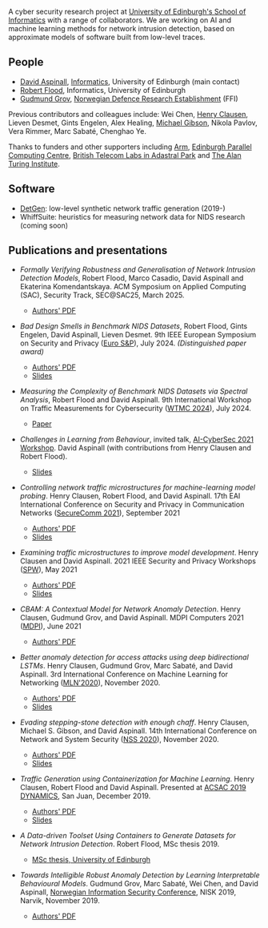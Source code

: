 A cyber security research 
project at [University of Edinburgh's School of Informatics][informatics]
with a range of collaborators.
We are working on AI and machine learning methods for network
intrusion detection, based on approximate models of software built
from low-level traces.

[informatics]:  http://www.ed.ac.uk/informatics/
[epcc]:  https://www.epcc.ed.ac.uk/
[BT]: https://atadastral.co.uk/
[ATI]: https://www.turing.ac.uk
[FFI]: https://www.ffi.no/en

## People

* [David Aspinall][david], [Informatics][informatics], University of Edinburgh (main contact)
* [Robert Flood][rob], Informatics, University of Edinburgh
* [Gudmund Grov][gudmund], [Norwegian Defence Research Establishment][FFI] (FFI)

Previous contributors and colleagues include: 
Wei Chen, 
[Henry Clausen][henry], 
Lieven Desmet,
Gints Engelen,
Alex Healing, 
[Michael Gibson][michael],
Nikola Pavlov,
Vera Rimmer,
Marc Sabaté,
Chenghao Ye.

Thanks to funders and other supporters including
[Arm](https://www.arm.com),
[Edinburgh Parallel Computing Centre][epcc],
[British Telecom Labs in Adastral Park][BT]
and 
[The Alan Turing Institute][ATI].

[marc]: https://www.epcc.ed.ac.uk/about/staff/mr-marc-sabate
[gudmund]: https://sites.google.com/site/gudmundgrov/home
[david]: https://hc2116.github.io/
[henry]: https://www.linkedin.com/in/hc2116/
[rob]: http://www.inf.ed.ac.uk/people/students/Robert_Flood.html
[michael]: https://www.linkedin.com/in/michael-gibson-b46a3b100

## Software

* [DetGen](https://github.com/detlearsom/detgen): low-level synthetic network traffic generation (2019-)
* WhiffSuite: heuristics for measuring network data for NIDS research (coming soon)


## Publications and presentations

* *Formally Verifying Robustness and Generalisation of Network Intrusion Detection Models*, Robert Flood, Marco Casadio, David Aspinall and Ekaterina Komendantskaya.  ACM Symposium on Applied Computing (SAC), Security Track, SEC@SAC25, March 2025.
   * [Authors' PDF](pubs/SAC-NIDS-verifying.pdf)

* *Bad Design Smells in Benchmark NIDS Datasets*, Robert Flood, Gints Engelen, David Aspinall, Lieven Desmet. 9th IEEE European Symposium on Security and Privacy ([Euro S&P](https://eurosp2024.ieee-security.org)), July 2024. *(Distinguished paper award)*
   * [Authors' PDF](pubs/BadSmells-EuroSP24-finaldraft.pdf)
   * [Slides](pubs/BadSmells-EuroSP24-slides.pdf)

* *Measuring the Complexity of Benchmark NIDS Datasets via Spectral Analysis*, Robert Flood and David Aspinall. 9th International Workshop on Traffic Measurements for Cybersecurity ([WTMC 2024](https://wtmc.info/index.html)), July 2024.
   * [Paper](WTMC-2024.pdf)

* *Challenges in Learning from Behaviour*, invited talk, 
  [AI-CyberSec 2021 Workshop](https://sites.google.com/view/ai-cybersec-2021/home).
  David Aspinall (with contributions from Henry Clausen and Robert Flood).
   * [Slides](pubs/AI-CyberSec-2021-Keynote.pdf)

* *Controlling network traffic microstructures for machine-learning model probing*. Henry Clausen, Robert Flood, and David Aspinall. 17th EAI International Conference on Security and Privacy in Communication Networks ([SecureComm 2021](https://securecomm.eai-conferences.org/2021/)), September 2021
   * [Authors' PDF](pubs/SecureComm_draft_final.pdf)
   * [Slides](pubs/SecureComm.pdf)

* *Examining traffic microstructures to improve model development*. Henry Clausen and David Aspinall. 2021 IEEE Security and Privacy Workshops ([SPW](https://www.ieee-security.org/TC/SP2021/workshops.html)), May 2021
   * [Authors' PDF](pubs/computers-10-00079-v2)
   * [Slides](pubs/WTMC-2021-slides.pdf)

* *CBAM: A Contextual Model for Network Anomaly Detection*. Henry Clausen, Gudmund Grov, and David Aspinall. MDPI Computers 2021 ([MDPI](https://www.mdpi.com/journal/computers)), June 2021
   * [Authors' PDF](pubs/Examining_traffic_microstructures_to_improve_model_development.pdf)  

* *Better anomaly detection for access attacks using deep bidirectional LSTMs*. Henry Clausen, Gudmund Grov, Marc Sabaté, and David Aspinall.  3rd International Conference on Machine Learning for Networking ([MLN'2020](http://adda-association.org/mln-2020/)), November 2020.
    * [Authors' PDF](pubs/MLN20.pdf)
    * [Slides](pubs/Talk_MLN.pdf)
* *Evading stepping-stone detection with enough chaff*.  Henry Clausen, Michael S. Gibson, and David Aspinall.  14th International Conference on Network and System Security ([NSS 2020](http://nsclab.org/nss2020/)), November 2020.
    * [Authors' PDF](pubs/NSS20.pdf)
    * [Slides](pubs/Talk_NSS.pdf)
* *Traffic Generation using Containerization for Machine Learning*. Henry Clausen,
Robert Flood and David Aspinall.  Presented at
[ACSAC 2019 DYNAMICS](https://www.acsac.org/2019/workshops/dynamics/), 
San Juan, December 2019.
    * [Authors' PDF](pubs/ACSAC_DYNAMICS.pdf)
    * [Slides](pubs/Talk_ACSAC_DYNAMICS.pdf)
* *A Data-driven Toolset Using Containers to Generate Datasets for Network Intrusion Detection*.  Robert Flood, MSc thesis 2019.
    * [MSc thesis, University of Edinburgh](pubs/msc_robert_flood_2019.pdf)
* *Towards Intelligible Robust Anomaly Detection by Learning Interpretable Behavioural Models*.  Gudmund Grov, Marc Sabaté, Wei Chen, and David Aspinall, 
[Norwegian Information Security Conference](https://ojs.bibsys.no/index.php/NISK/issue/view/NISK2019), NISK 2019, Narvik, November 2019.
    * [Authors' PDF](pubs/NISK19.pdf)
